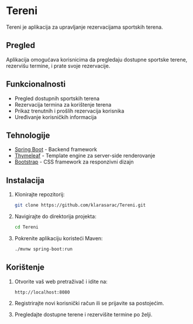 # Tereni

Tereni je aplikacija za upravljanje rezervacijama sportskih terena.

## Pregled

Aplikacija omogućava korisnicima da pregledaju dostupne sportske terene, rezervišu termine, i prate svoje rezervacije.

## Funkcionalnosti

- Pregled dostupnih sportskih terena
- Rezervacija termina za korištenje terena
- Prikaz trenutnih i prošlih rezervacija korisnika
- Uređivanje korisničkih informacija

## Tehnologije

- [Spring Boot](https://spring.io/projects/spring-boot) - Backend framework
- [Thymeleaf](https://www.thymeleaf.org/) - Template engine za server-side renderovanje
- [Bootstrap](https://getbootstrap.com/) - CSS framework za responzivni dizajn

## Instalacija

1. Klonirajte repozitorij:
    ```bash
    git clone https://github.com/klarasarac/Tereni.git
    ```

2. Navigirajte do direktorija projekta:
    ```bash
    cd Tereni
    ```

3. Pokrenite aplikaciju koristeći Maven:
    ```bash
    ./mvnw spring-boot:run
    ```

## Korištenje

1. Otvorite vaš web pretraživač i idite na:
    ```
    http://localhost:8080
    ```

2. Registrirajte novi korisnički račun ili se prijavite sa postojećim.

3. Pregledajte dostupne terene i rezervišite termine po želji.

